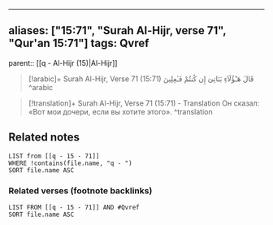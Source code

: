 
---
aliases: ["15:71", "Surah Al-Hijr, verse 71", "Qur'an 15:71"]
tags: Qvref
---

parent:: [[q - Al-Hijr (15)|Al-Hijr]]

> [!arabic]+ Surah Al-Hijr, Verse 71 (15:71)
> <span class="quran-arabic">قَالَ هَـٰٓؤُلَآءِ بَنَاتِىٓ إِن كُنتُمْ فَـٰعِلِينَ</span>
^arabic

> [!translation]+ Surah Al-Hijr, Verse 71 (15:71) - Translation
> Он сказал: «Вот мои дочери, если вы хотите этого».
^translation



## Related notes
```dataview
LIST from [[q - 15 - 71]]
WHERE !contains(file.name, "q - ")
SORT file.name ASC
```

### Related verses (footnote backlinks)
```dataview
LIST FROM [[q - 15 - 71]] AND #Qvref
SORT file.name ASC
```

